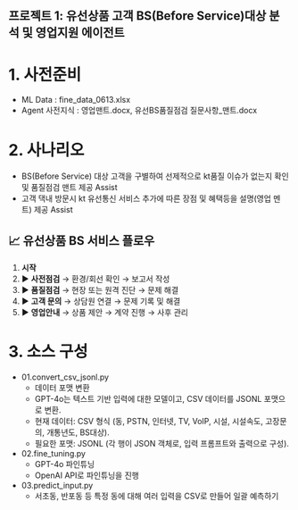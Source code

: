 ## 프로젝트 1: 유선상품 고객 BS(Before Service)대상 분석 및 영업지원 에이전트
 # 1. 사전준비
  *  ML Data : fine_data_0613.xlsx
  *  Agent 사전지식  : 영업맨트.docx, 유선BS품질점검 질문사항_맨트.docx
  
 # 2. 사나리오
  * BS(Before Service) 대상 고객을 구별하여 선제적으로 kt품질 이슈가 없는지 확인 및 품질점검 맨트 제공 Assist
  * 고객 댁내 방문시 kt 유선통신 서비스 추가에 따른 장점 및 혜택등을 설명(영업 멘트) 제공 Assist

## 📈 유선상품 BS 서비스 플로우

1. **시작**
2. ▶️ **사전점검** → 환경/회선 확인 → 보고서 작성
3. ▶️ **품질점검** → 현장 또는 원격 진단 → 문제 해결
4. ▶️ **고객 문의** → 상담원 연결 → 문제 기록 및 해결
5. ▶️ **영업안내** → 상품 제안 → 계약 진행 → 사후 관리




# 3. 소스 구성
  * 01.convert_csv_jsonl.py
    - 데이터 포맷 변환
    - GPT-4o는 텍스트 기반 입력에 대한 모델이고, CSV 데이터를 JSONL 포맷으로 변환.
    - 현재 데이터: CSV 형식 (동, PSTN, 인터넷, TV, VoIP, 시설, 시설속도, 고장문의, 개통년도, BS대상).
    - 필요한 포맷: JSONL (각 행이 JSON 객체로, 입력 프롬프트와 출력으로 구성).
  * 02.fine_tuning.py
    - GPT-4o 파인튜닝
    - OpenAI API로 파인튜닝을 진행
  * 03.predict_input.py
    - 서초동, 반포동 등 특정 동에 대해 여러 입력을 CSV로 만들어 일괄 예측하기
